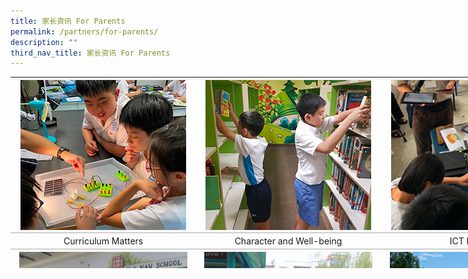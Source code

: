 ```yaml
---
title: 家长资讯 For Parents
permalink: /partners/for-parents/
description: ""
third_nav_title: 家长资讯 For Parents
---
```



<table style="margin: 0px 10px 0px 0px; outline: 0px; padding: 0px; border-collapse: collapse; float: left; border: none; width: 891px; height: 306px;" class="ive_eobj_left iveo_table ives_tab_simple"><tbody style="margin: 0px; outline: 0px; padding: 0px;"><tr style="margin: 0px; outline: 0px; padding: 0px;"><td style="margin: 0px; outline: 0px; padding: 4px; text-align: left; background-color: transparent; border-bottom: 1px solid rgb(170, 170, 170); color: inherit; width: 297px;"><a style="margin: 0px; outline: 0px; padding: 0px; color: rgb(240, 155, 55); font-weight: 400; text-decoration: underline;" target="" href="https://staging.d27rdzq3nz64km.amplifyapp.com/partners/for-parents/curriculum-matters/"><img style="margin: auto; outline: 0px; padding: 0px; border: none; max-width: 100%; clear: both; display: block;" class="ive_eobj_center" alt="cca7.jpg" src="/images/cca17.jpg"></a></td><td style="margin: 0px; outline: 0px; padding: 4px; text-align: left; background-color: transparent; border-bottom: 1px solid rgb(170, 170, 170); color: inherit; width: 294px;"><a style="margin: 0px; outline: 0px; padding: 0px; color: rgb(240, 155, 55); font-weight: 400; text-decoration: underline;" target="" href="https://staging.d27rdzq3nz64km.amplifyapp.com/partners/for-parents/character-and-well-being/"><img style="margin: auto; outline: 0px; padding: 0px; border: none; max-width: 100%; clear: both; display: block;" class="ive_eobj_center" alt="cca6.jpg" src="/images/cca6.jpg"></a></td><td style="margin: 0px; outline: 0px; padding: 4px; text-align: left; background-color: transparent; border-bottom: 1px solid rgb(170, 170, 170); color: inherit; width: 299px;"><a style="margin: 0px; outline: 0px; padding: 0px; color: rgb(240, 155, 55); font-weight: 400; text-decoration: underline;" target="" href="https://staging.d27rdzq3nz64km.amplifyapp.com/partners/for-parents/ict-matters/"><img style="margin: auto; outline: 0px; padding: 0px; border: none; max-width: 100%; clear: both; display: block;" class="ive_eobj_center" alt="cca4.jpg" src="/images/cca4.jpg"></a></td></tr><tr style="margin: 0px; outline: 0px; padding: 0px;"><td style="margin: 0px; outline: 0px; padding: 4px; text-align: center; background-color: transparent; border-bottom: 1px solid rgb(170, 170, 170); color: inherit; width: 60px;">Curriculum Matters</td><td style="margin: 0px; outline: 0px; padding: 4px; text-align: center; background-color: transparent; border-bottom: 1px solid rgb(170, 170, 170); color: inherit; width: 60px;">Character and Well-being</td><td style="margin: 0px; outline: 0px; padding: 4px; text-align: center; background-color: transparent; border-bottom: 1px solid rgb(170, 170, 170); color: inherit; width: 60px;">ICT Matters</td></tr><tr style="margin: 0px; outline: 0px; padding: 0px;"><td style="margin: 0px; outline: 0px; padding: 4px; text-align: left; background-color: transparent; border-bottom: 1px solid rgb(170, 170, 170); color: inherit;"><a style="margin: 0px; outline: 0px; padding: 0px; color: rgb(240, 155, 55); font-weight: 400; text-decoration: underline;" target="" href="https://staging.d27rdzq3nz64km.amplifyapp.com/partners/for-parents/school-gate-opening-hours/"><img style="margin: auto; outline: 0px; padding: 0px; border: none; max-width: 100%; clear: both; display: block; width: 269px; height: 269px;" class="ive_eobj_center" alt="schoolgateopening.png" src="/images/img_schoolgate.png"></a></td><td style="margin: 0px; outline: 0px; padding: 4px; text-align: left; background-color: transparent; border-bottom: 1px solid rgb(170, 170, 170); color: inherit;"><a style="margin: 0px; outline: 0px; padding: 0px; color: rgb(240, 155, 55); font-weight: 400; text-decoration: underline;" target="" href="https://staging.d27rdzq3nz64km.amplifyapp.com/partners/for-parents/safety-n-security-in-school/"><img style="margin: auto; outline: 0px; padding: 0px; border: none; max-width: 100%; clear: both; display: block; width: 269px; height: 269px;" class="ive_eobj_center" alt="schoolsafety.png" src="/images/img_schoolsafety.png"></a></td><td style="margin: 0px; outline: 0px; padding: 4px; text-align: left; background-color: transparent; border-bottom: 1px solid rgb(170, 170, 170); color: inherit;"><a style="margin: 0px; outline: 0px; padding: 0px; color: rgb(240, 155, 55); font-weight: 400; text-decoration: underline;" target="" href="https://staging.d27rdzq3nz64km.amplifyapp.com/partners/for-parents/road-safety-around-school/"><img style="margin: auto; outline: 0px; padding: 0px; border: none; max-width: 100%; clear: both; display: block; width: 269px; height: 269px;" class="ive_eobj_center" alt="roadsafety.png" src="/images/img_roadsafety.png"></a></td></tr><tr style="margin: 0px; outline: 0px; padding: 0px;"><td style="margin: 0px; outline: 0px; padding: 4px; text-align: center; background-color: transparent; border-bottom: 1px solid rgb(170, 170, 170); color: inherit;">School Gate Opening</td><td style="margin: 0px; outline: 0px; padding: 4px; text-align: center; background-color: transparent; border-bottom: 1px solid rgb(170, 170, 170); color: inherit;">School Safety and Security</td><td style="margin: 0px; outline: 0px; padding: 4px; text-align: center; background-color: transparent; border-bottom: 1px solid rgb(170, 170, 170); color: inherit;">Road Safety</td></tr><tr style="margin: 0px; outline: 0px; padding: 0px;"><td style="margin: 0px; outline: 0px; padding: 4px; text-align: left; background-color: transparent; border-bottom: 1px solid rgb(170, 170, 170); color: inherit;"><a style="margin: 0px; outline: 0px; padding: 0px; color: rgb(240, 155, 55); font-weight: 400; text-decoration: underline;" target="" href="https://staging.d27rdzq3nz64km.amplifyapp.com/partners/for-parents/admin-n-finance/forms/"><img style="margin: auto; outline: 0px; padding: 0px; border: none; max-width: 100%; clear: both; display: block;" class="ive_eobj_center" alt="AdminandFinance.jpg" src="/images/admin_and_finance.png"></a></td><td style="margin: 0px; outline: 0px; padding: 4px; text-align: left; background-color: transparent; border-bottom: 1px solid rgb(170, 170, 170); color: inherit;"><a style="margin: 0px; outline: 0px; padding: 0px; color: rgb(240, 155, 55); font-weight: 400; text-decoration: underline;" target="" href="https://staging.d27rdzq3nz64km.amplifyapp.com/partners/for-parents/school-service-providers/"><img style="margin: auto; outline: 0px; padding: 0px; border: none; max-width: 100%; clear: both; display: block;" class="ive_eobj_center" alt="art.jpg" src="/images/art.jpg"></a></td><td style="margin: 0px; outline: 0px; padding: 4px; text-align: left; background-color: transparent; border-bottom: 1px solid rgb(170, 170, 170); color: inherit;"><a style="margin: 0px; outline: 0px; padding: 0px; color: rgb(240, 155, 55); font-weight: 400; text-decoration: underline;" target="" href="https://staging.d27rdzq3nz64km.amplifyapp.com/partners/for-parents/school-home-partnership/"><img style="margin: auto; outline: 0px; padding: 0px; border: none; max-width: 100%; clear: both; display: block; width: 265px; height: 240px;" class="ive_eobj_center" alt="HomeSchoolPartnership.JPG" src="/images/HomeSchoolPartnership.jpg"></a></td></tr><tr style="margin: 0px; outline: 0px; padding: 0px;"><td style="margin: 0px; outline: 0px; padding: 4px; text-align: center; background-color: transparent; border-bottom: 1px solid rgb(170, 170, 170); color: inherit;">Admin &amp; Finance&nbsp;</td><td style="margin: 0px; outline: 0px; padding: 4px; text-align: center; background-color: transparent; border-bottom: 1px solid rgb(170, 170, 170); color: inherit;">School Service Providers&nbsp;</td><td style="margin: 0px; outline: 0px; padding: 4px; text-align: center; background-color: transparent; border-bottom: 1px solid rgb(170, 170, 170); color: inherit;">School-Home Partnership</td></tr></tbody></table>
